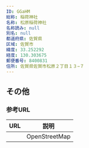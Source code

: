 ```yaml
---
ID: GGaHM
総称: 稲荷神社
名称: 松原稲荷神社
名称読み: null
別名: null
都道府県: 佐賀県
区域: 佐賀市
緯度: 33.252292
経度: 130.303675
郵便番号: 8400831
住所: 佐賀県佐賀市松原２丁目１３−７
---
```


## その他

### 参考URL

| URL | 説明          |
| --- | ------------- |
|     | OpenStreetMap |
